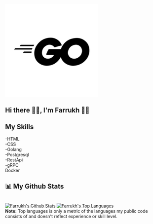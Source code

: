 
<a href="#"><img  width="60%" height="auto" src="https://raw.githubusercontent.com/github/explore/80688e429a7d4ef2fca1e82350fe8e3517d3494d/topics/go/go.png" align="center" height="100px"/></a>

## Hi there ✌🏻, I'm Farrukh 👋🏻

<h2><b>My Skills</b></h2>
-HTML
<br>
-CSS
<br>
-Golang
<br>
-Postgresql
<br>
-RestApi
<br>
-gRPC
<br>
Docker


## 📊 My Github Stats

  <br/>
    <a href="https://github.com/FarrukhibnAkbar/github-readme-stats"><img alt="Farrukh's Github Stats" src="https://github-readme-stats.vercel.app/api?username=FarrukhibnAkbar&show_icons=true&count_private=true&theme=react&hide_border=true&bg_color=0D1117" /></a>
  <a href="https://github.com/FarrukhibnAkbar/github-readme-stats"><img alt="Farrukh's Top Languages" src="https://github-readme-stats.vercel.app/api/top-langs/?username=FarrukhibnAkbar&langs_count=8&count_private=true&layout=compact&theme=react&hide_border=true&bg_color=0D1117" /></a>
  <br/>
  <b>Note:</b> Top languages is only a metric of the languages my public code consists of and doesn't reflect experience or skill level.


<br/>
<br/>
<!-- 
<a href="https://github.com/FarrukhibnAkbar/github-readme-activity-graph"><img alt="Farrukh's Activity Graph" src="https://activity-graph.herokuapp.com/graph?username=FarrukhibnAkbar&bg_color=0D1117&color=5BCDEC&line=5BCDEC&point=FFFFFF&hide_border=true" /></a> -->

<br/>
<br/>

